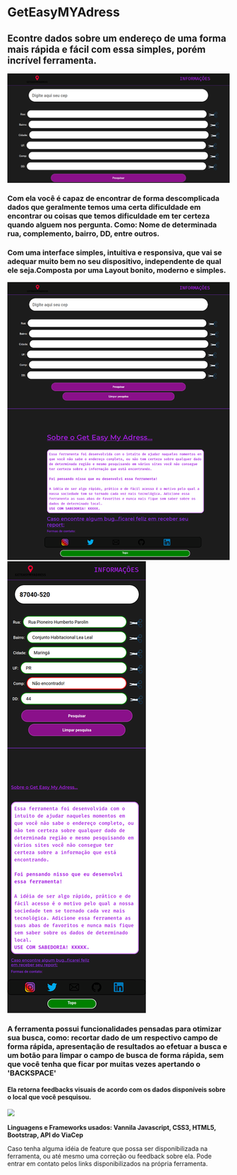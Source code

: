 # GetEasyMYAdress 
## Econtre dados sobre um endereço de uma forma mais rápida e fácil com essa simples, porém incrível ferramenta.

<img src="./prints/Capa.png">

<h3>Com ela você é capaz de encontrar de forma descomplicada dados que geralmente temos uma certa dificuldade em encontrar ou coisas que temos dificuldade em ter certeza quando alguem nos pergunta. Como: Nome de determinada rua, complemento, bairro, DD, entre outros.</h3>

<h3>Com uma interface simples, intuitiva e responsiva, que vai se adequar muito bem no seu dispositivo, independente de qual ele seja.Composta por uma Layout bonito, moderno e simples.</h3>
  <img src="./prints/body.png">
  
  <img src="./prints/mobile.png">
<h3>A ferramenta possui funcionalidades pensadas para otimizar sua busca, como: 
  recortar dado de um respectivo campo de forma rápida, apresentação de resultados ao efetuar a busca e um botão para limpar o campo de busca de forma rápida, sem que você tenha que ficar por muitas vezes apertando o 'BACKSPACE'</h3>
  
  <h4>Ela retorna feedbacks visuais de acordo com os dados disponíveis sobre o local que você pesquisou.</h4>
  <img src="./prints/jaguar.png>
  
  
  <img src="./prints/mar.png">

**Linguagens e Frameworks usados: Vannila Javascript, CSS3, HTML5, Bootstrap, API do ViaCep**

Caso tenha alguma idéia de feature que possa ser disponibilizada na ferramenta, ou até mesmo uma correção ou feedback sobre ela. Pode entrar em contato pelos links disponibilizados na própria ferramenta.

